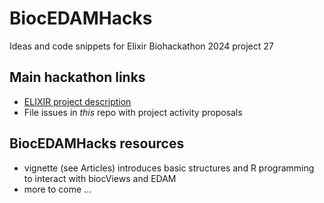 # BiocEDAMHacks
Ideas and code snippets for Elixir Biohackathon 2024 project 27

## Main hackathon links

- [ELIXIR project description](https://github.com/elixir-europe/biohackathon-projects-2024/blob/main/27.md)
- File issues in *this* repo with project activity proposals

## BiocEDAMHacks resources

- vignette (see Articles) introduces basic structures and R programming to interact
with biocViews and EDAM
- more to come ...

